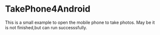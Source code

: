 # TakePhone4Android
This is a small example to open the mobile phone to take photos. May be it is not finished,but can run successsfully.
